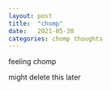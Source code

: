 ```yaml
---
layout: post
title:  "chomp"
date:   2021-05-30
categories: chomp thoughts
---
```


feeling chomp

might delete this later
